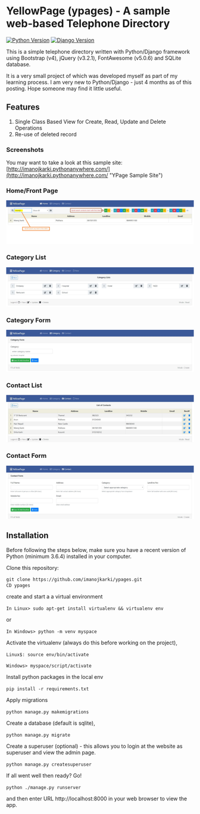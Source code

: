 
# YellowPage (ypages) - A sample web-based Telephone Directory

[![Python Version](https://img.shields.io/badge/python-3.6-brightgreen.svg)](https://python.org)
[![Django Version](https://img.shields.io/badge/django-2.0-brightgreen.svg)](https://djangoproject.com)

This is a simple telephone directory written with Python/Django framework using Bootstrap (v4), jQuery (v3.2.1), FontAwesome (v5.0.6) and SQLite database.

It is a very small project of which was developed myself as part of my learning process. I am very new to Python/Django - just 4 months as of this posting. Hope someone may find it little useful.

## Features
1. Single Class Based View for Create, Read, Update and Delete Operations
2. Re-use of deleted record

### Screenshots
You may want to take a look at this sample site: [http://imanojkarki.pythonanywhere.com/](http://imanojkarki.pythonanywhere.com/ "YPage Sample Site") 

### Home/Front Page
![alt text](https://github.com/imanojkarki/ypages/blob/master/screenshot/ypages.JPG "YPages - Home/Main Page Screen")

### Category List
![alt text](https://github.com/imanojkarki/ypages/blob/master/screenshot/category_list.JPG "YPages - Screenshot of Category List")

### Category Form
![alt text](https://github.com/imanojkarki/ypages/blob/master/screenshot/category_form.JPG "YPages - Screenshot of Category Form")

### Contact List
![alt text](https://github.com/imanojkarki/ypages/blob/master/screenshot/contact_list.JPG "YPages - Screenshot of Contact List")

### Contact Form
![alt text](https://github.com/imanojkarki/ypages/blob/master/screenshot/contact_form.JPG "YPages - Screenshot of Contact Form")


## Installation 
 
Before following the steps below, make sure you have a recent version of Python (minimum 3.6.4) installed in your computer. 

Clone this repository:
```
git clone https://github.com/imanojkarki/ypages.git
CD ypages
```

create and start a a virtual environment

```In Linux> sudo apt-get install virtualenv && virtualenv env ```

or 

```In Windows> python -m venv myspace```
 
Activate the virtualenv (always do this before working on the project),

```Linux$: source env/bin/activate```
```
Windows> myspace/script/activate
```
 
Install python packages in the local env

```pip install -r requirements.txt```

Apply migrations

```python manage.py makemigrations```

Create a database (default is sqlite),

```python manage.py migrate```
 
Create a superuser (optional) - this allows you to login at the website as superuser and view the admin page.

```python manage.py createsuperuser```
 
If all went well then ready? Go!
 
```python ./manage.py runserver```

and then enter URL http://localhost:8000 in your web browser to view the app. 

